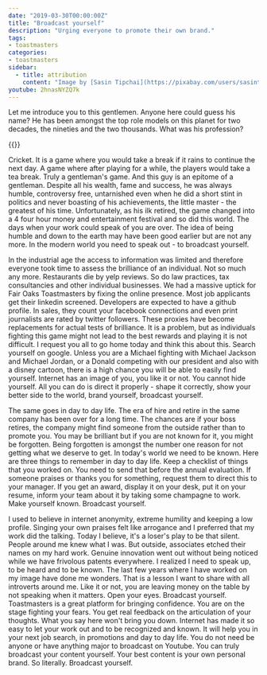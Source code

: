 ```yaml
---
date: "2019-03-30T00:00:00Z"
title: "Broadcast yourself"
description: "Urging everyone to promote their own brand."
tags:
- toastmasters
categories:
- toastmasters
sidebar:
  - title: attribution
    content: "Image by [Sasin Tipchai](https://pixabay.com/users/sasint-3639875/) from [Pixabay](https://pixabay.com/photos/adult-announcement-communication-1822449/). Sachin's photo from [Wikipedia](https://commons.wikimedia.org/wiki/File:Sachin-Tendulkar.jpgs)"
youtube: 2hnasNYZQ7k
---
```


Let me introduce you to this gentlemen. Anyone here could guess his name? He has been amongst the top role models on this planet for two decades, the nineties and the two thousands. What was his profession?

{{<fig width="293" anchor="Top" height="228" src="sachin.jpg" title="Sachin Tendulkar" class="float-3" >}}

Cricket. It is a game where you would take a break if it rains to continue the next day. A game where after playing for a while, the players would take a tea break. Truly a gentleman's game. And this guy is an epitome of a gentleman. Despite all his wealth, fame and success, he was always humble, controversy free, untarnished even when he did a short stint in politics and never boasting of his achievements, the little master - the greatest of his time. Unfortunately, as his ilk retired, the game changed into a 4 four hour money and entertainment festival and so did this world. The days when your work could speak of you are over. The idea of being humble and down to the earth may have been good earlier but are not any more. In the modern world you need to speak out - to broadcast yourself.

In the industrial age the access to information was limited and therefore everyone took time to assess the brilliance of an individual. Not so much any more. Restaurants die by yelp reviews. So do law practices, tax consultancies and other individual businesses. We had a massive uptick for Fair Oaks Toastmasters by fixing the online presence. Most job applicants get their linkedin screened. Developers are expected to have a github profile. In sales, they count your facebook connections and even print journalists are rated by twitter followers. These proxies have become replacements for actual tests of brilliance. It is a problem, but as individuals fighting this game might not lead to the best rewards and playing it is not difficult. I request you all to go home today and think this about this. Search yourself on google. Unless you are a Michael fighting with Michael Jackson and Michael Jordan, or a Donald competing with our president and also with a disney cartoon, there is a high chance you will be able to easily find yourself. Internet has an image of you, you like it or not. You cannot hide yourself. All you can do is direct it properly - shape it correctly, show your better side to the world, brand yourself, broadcast yourself.

The same goes in day to day life. The era of hire and retire in the same company has been over for a long time. The chances are if your boss retires, the company might find someone from the outside rather than to promote you. You may be brilliant but if you are not known for it, you might be forgotten. Being forgotten is amongst the number one reason for not getting what we deserve to get. In today's world we need to be known. Here are three things to remember in day to day life. Keep a checklist of things that you worked on. You need to send that before the annual evaluation. If someone praises or thanks you for something, request them to direct this to your manager. If you get an award, display it on your desk, put it on your resume, inform your team about it by taking some champagne to work. Make yourself known. Broadcast yourself.

I used to believe in internet anonymity, extreme humility and keeping a low profile. Singing your own praises felt like arrogance and I preferred that my work did the talking. Today I believe, it's a loser's play to be that silent. People around me knew what I was. But outside, associates etched their names on my hard work. Genuine innovation went out without being noticed while we have frivolous patents everywhere. I realized I need to speak up, to be heard and to be known. The last few years where I have worked on my image have done me wonders. That is a lesson I want to share with all introverts around me. Like it or not, you are leaving money on the table by not speaking when it matters. Open your eyes. Broadcast yourself.
Toastmasters is a great platform for bringing confidence. You are on the stage fighting your fears. You get real feedback on the articulation of your thoughts. What you say here won't bring you down. Internet has made it so easy to let your work out and to be recognized and known. It will help you in your next job search, in promotions and day to day life. You do not need be anyone or have anything major to broadcast on Youtube. You can truly broadcast your content yourself. Your best content is your own personal brand. So literally. Broadcast yourself.
